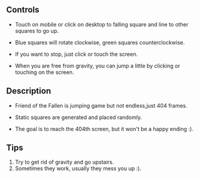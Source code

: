 ## Controls
- Touch on mobile or click on desktop to falling square and line to other squares to go up.

- Blue squares will rotate clockwise, green squares counterclockwise. 

- If you want to stop, just click or touch the screen.

- When you are free from gravity, you can jump  a little by clicking or touching on the screen.

## Description
- Friend of the Fallen is jumping game but not endless,just 404 frames.

- Static squares are generated and placed randomly.

- The goal is to reach the 404th screen, but it won't be a happy ending :).

## Tips
1. Try to get rid of gravity and go upstairs.
2. Sometimes they work, usually they mess you up :).